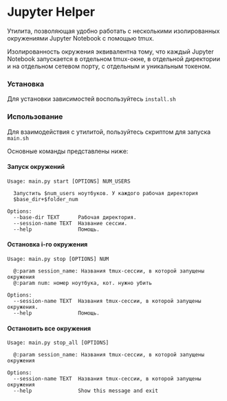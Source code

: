 # Jupyter Helper

Утилита, позволяющая удобно работать с несколькими изолированных окружениями Jupyter Notebook с помощью tmux.

Изолированность окружения эквивалентна тому, что каждый Jupyter Notebook запускается в отдельном tmux-окне, в отдельной директории и на отдельном сетевом порту, с отдельным и уникальным токеном. 
### Установка 

Для установки зависимостей воспользуйтесь `install.sh`
### Использование 

Для взаимодействия с утилитой, пользуйтесь скриптом для запуска `main.sh`

Основные команды представлены ниже:

#### Запуск окружений 

```
Usage: main.py start [OPTIONS] NUM_USERS

  Запустить $num_users ноутбуков. У каждого рабочая директория
  $base_dir+$folder_num

Options:
  --base-dir TEXT      Рабочая директория.
  --session-name TEXT  Название сессии.
  --help               Помощь.
```

#### Остановка i-го окружения 

```
Usage: main.py stop [OPTIONS] NUM

  @:param session_name: Названия tmux-сессии, в которой запущены окружения
  @:param num: номер ноутбука, кот. нужно убить

Options:
  --session-name TEXT  Названия tmux-сессии, в которой запущены окружения.
  --help               Помощь.
```

#### Остановить все окружения
```
Usage: main.py stop_all [OPTIONS]

  @:param session_name: Названия tmux-сессии, в которой запущены окружения

Options:
  --session-name TEXT  Названия tmux-сессии, в которой запущены окружения
  --help               Show this message and exit
```
